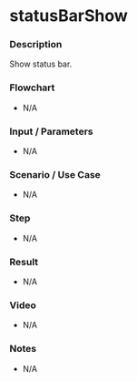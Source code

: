 # statusBarShow

### Description

Show status bar.

### Flowchart

- N/A

<!--![Flowchart](componentValue-flowchart.png?raw=true)-->

### Input / Parameters

- N/A

### Scenario / Use Case

- N/A

### Step

- N/A

### Result

- N/A

### Video

- N/A

### Notes

- N/A